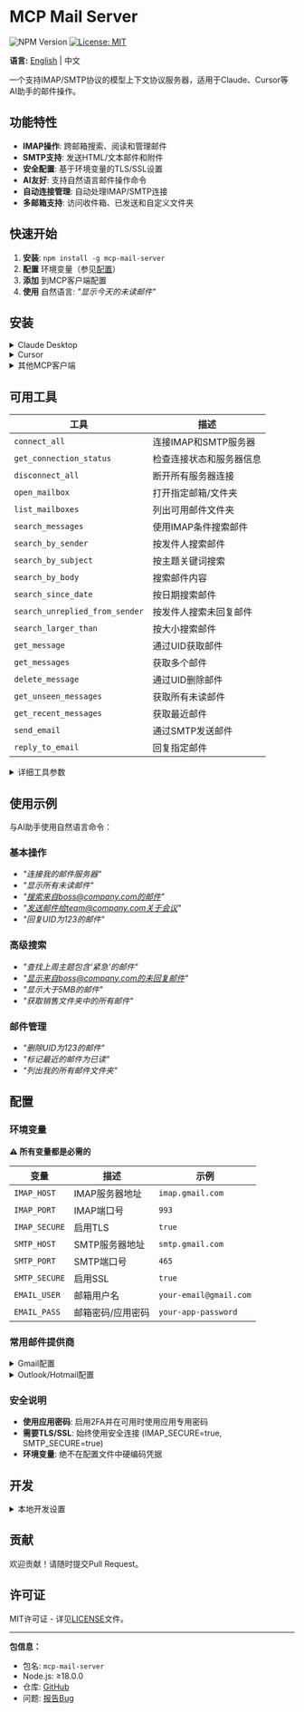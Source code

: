 # MCP Mail Server

![NPM Version](https://img.shields.io/npm/v/mcp-mail-server)
[![License: MIT](https://img.shields.io/badge/License-MIT-yellow.svg)](https://opensource.org/licenses/MIT)

**语言:** [English](README.md) | 中文

一个支持IMAP/SMTP协议的模型上下文协议服务器，适用于Claude、Cursor等AI助手的邮件操作。

## 功能特性

- **IMAP操作**: 跨邮箱搜索、阅读和管理邮件
- **SMTP支持**: 发送HTML/文本邮件和附件
- **安全配置**: 基于环境变量的TLS/SSL设置
- **AI友好**: 支持自然语言邮件操作命令
- **自动连接管理**: 自动处理IMAP/SMTP连接
- **多邮箱支持**: 访问收件箱、已发送和自定义文件夹

## 快速开始

1. **安装**: `npm install -g mcp-mail-server`
2. **配置** 环境变量（参见[配置](#配置)）
3. **添加** 到MCP客户端配置
4. **使用** 自然语言: *"显示今天的未读邮件"*

## 安装

<details>
<summary>Claude Desktop</summary>

添加到你的 `claude_desktop_config.json`:

```json
{
  "mcpServers": {
    "mcp-mail-server": {
      "command": "npx",
      "args": ["mcp-mail-server"],
      "env": {
        "IMAP_HOST": "your-imap-server.com",
        "IMAP_PORT": "993",
        "IMAP_SECURE": "true",
        "SMTP_HOST": "your-smtp-server.com",
        "SMTP_PORT": "465",
        "SMTP_SECURE": "true",
        "EMAIL_USER": "your-email@domain.com",
        "EMAIL_PASS": "your-password"
      }
    }
  }
}
```

</details>

<details>
<summary>Cursor</summary>

添加到Cursor的MCP设置:

```json
{
  "mcpServers": {
    "mcp-mail-server": {
      "command": "npx",
      "args": ["mcp-mail-server"],
      "env": {
        "IMAP_HOST": "your-imap-server.com",
        "IMAP_PORT": "993",
        "IMAP_SECURE": "true",
        "SMTP_HOST": "your-smtp-server.com",
        "SMTP_PORT": "465",
        "SMTP_SECURE": "true",
        "EMAIL_USER": "your-email@domain.com",
        "EMAIL_PASS": "your-password"
      }
    }
  }
}
```

</details>

<details>
<summary>其他MCP客户端</summary>

全局安装方式:

```bash
npm install -g mcp-mail-server
```

然后配置:

```json
{
  "mcpServers": {
    "mcp-mail-server": {
      "command": "mcp-mail-server"
    }
  }
}
```

</details>

## 可用工具

| 工具 | 描述 |
|------|------|
| `connect_all` | 连接IMAP和SMTP服务器 |
| `get_connection_status` | 检查连接状态和服务器信息 |
| `disconnect_all` | 断开所有服务器连接 |
| `open_mailbox` | 打开指定邮箱/文件夹 |
| `list_mailboxes` | 列出可用邮件文件夹 |
| `search_messages` | 使用IMAP条件搜索邮件 |
| `search_by_sender` | 按发件人搜索邮件 |
| `search_by_subject` | 按主题关键词搜索 |
| `search_by_body` | 搜索邮件内容 |
| `search_since_date` | 按日期搜索邮件 |
| `search_unreplied_from_sender` | 按发件人搜索未回复邮件 |
| `search_larger_than` | 按大小搜索邮件 |
| `get_message` | 通过UID获取邮件 |
| `get_messages` | 获取多个邮件 |
| `delete_message` | 通过UID删除邮件 |
| `get_unseen_messages` | 获取所有未读邮件 |
| `get_recent_messages` | 获取最近邮件 |
| `send_email` | 通过SMTP发送邮件 |
| `reply_to_email` | 回复指定邮件 |

<details>
<summary>详细工具参数</summary>

### 连接管理
- **connect_all**: 无需参数
- **get_connection_status**: 无需参数  
- **disconnect_all**: 无需参数

### 邮箱操作  
- **open_mailbox**: `mailboxName` (字符串, 默认: "INBOX"), `readOnly` (布尔值)
- **list_mailboxes**: 无需参数

### 搜索操作
- **search_messages**: `criteria` (数组, IMAP搜索条件)
- **search_by_sender**: `sender` (字符串, 邮箱地址)
- **search_by_subject**: `subject` (字符串, 关键词)
- **search_by_body**: `text` (字符串, 搜索文本)
- **search_since_date**: `date` (字符串, 日期格式)
- **search_unreplied_from_sender**: `sender` (字符串, 邮箱地址), `startDate` (字符串, 可选), `endDate` (字符串, 可选)
- **search_larger_than**: `size` (数字, 字节数)

### 邮件操作
- **get_message**: `uid` (数字), `markSeen` (布尔值, 可选)
- **get_messages**: `uids` (数组), `markSeen` (布尔值, 可选)
- **delete_message**: `uid` (数字)

### 邮件发送
- **send_email**: `to` (字符串), `subject` (字符串), `text` (字符串, 可选), `html` (字符串, 可选), `cc` (字符串, 可选), `bcc` (字符串, 可选)
- **reply_to_email**: `originalUid` (数字), `text` (字符串), `html` (字符串, 可选), `replyToAll` (布尔值, 可选), `includeOriginal` (布尔值, 可选)

</details>


## 使用示例

与AI助手使用自然语言命令：

### 基本操作
- *"连接我的邮件服务器"*
- *"显示所有未读邮件"*  
- *"搜索来自boss@company.com的邮件"*
- *"发送邮件给team@company.com关于会议"*
- *"回复UID为123的邮件"*

### 高级搜索
- *"查找上周主题包含'紧急'的邮件"*
- *"显示来自boss@company.com的未回复邮件"*
- *"显示大于5MB的邮件"*
- *"获取销售文件夹中的所有邮件"*

### 邮件管理  
- *"删除UID为123的邮件"*
- *"标记最近的邮件为已读"*
- *"列出我的所有邮件文件夹"*

## 配置

### 环境变量

**⚠️ 所有变量都是必需的**

| 变量 | 描述 | 示例 |
|------|------|------|
| `IMAP_HOST` | IMAP服务器地址 | `imap.gmail.com` |
| `IMAP_PORT` | IMAP端口号 | `993` |
| `IMAP_SECURE` | 启用TLS | `true` |
| `SMTP_HOST` | SMTP服务器地址 | `smtp.gmail.com` |
| `SMTP_PORT` | SMTP端口号 | `465` |
| `SMTP_SECURE` | 启用SSL | `true` |
| `EMAIL_USER` | 邮箱用户名 | `your-email@gmail.com` |
| `EMAIL_PASS` | 邮箱密码/应用密码 | `your-app-password` |

### 常用邮件提供商

<details>
<summary>Gmail配置</summary>

```bash
IMAP_HOST=imap.gmail.com
IMAP_PORT=993
IMAP_SECURE=true
SMTP_HOST=smtp.gmail.com
SMTP_PORT=465
SMTP_SECURE=true
EMAIL_USER=your-email@gmail.com
EMAIL_PASS=your-app-password
```

**注意**: 使用[应用专用密码](https://support.google.com/accounts/answer/185833)而不是常规密码。

</details>

<details>
<summary>Outlook/Hotmail配置</summary>

```bash
IMAP_HOST=outlook.office365.com
IMAP_PORT=993
IMAP_SECURE=true
SMTP_HOST=smtp.office365.com
SMTP_PORT=587
SMTP_SECURE=true
EMAIL_USER=your-email@outlook.com
EMAIL_PASS=your-password
```

</details>

### 安全说明

- **使用应用密码**: 启用2FA并在可用时使用应用专用密码
- **需要TLS/SSL**: 始终使用安全连接 (IMAP_SECURE=true, SMTP_SECURE=true)
- **环境变量**: 绝不在配置文件中硬编码凭据

## 开发

<details>
<summary>本地开发设置</summary>

1. **克隆仓库**:
   ```bash
   git clone https://github.com/yunfeizhu/mcp-mail-server.git
   cd mcp-mail-server
   ```

2. **安装依赖**:
   ```bash
   npm install
   ```

3. **构建项目**:
   ```bash
   npm run build
   ```

4. **设置环境变量**:
   ```bash
   export IMAP_HOST=your-imap-server.com
   export IMAP_PORT=993
   export IMAP_SECURE=true
   export SMTP_HOST=your-smtp-server.com
   export SMTP_PORT=465
   export SMTP_SECURE=true
   export EMAIL_USER=your-email@domain.com
   export EMAIL_PASS=your-password
   ```

5. **运行服务器**:
   ```bash
   npm start
   ```

</details>

## 贡献

欢迎贡献！请随时提交Pull Request。

## 许可证

MIT许可证 - 详见[LICENSE](LICENSE)文件。

---

**包信息：**
- 包名: `mcp-mail-server`
- Node.js: ≥18.0.0
- 仓库: [GitHub](https://github.com/yunfeizhu/mcp-mail-server)
- 问题: [报告Bug](https://github.com/yunfeizhu/mcp-mail-server/issues)